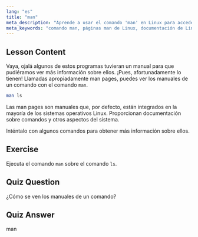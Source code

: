 ```yaml
---
lang: "es"
title: "man"
meta_description: "Aprende a usar el comando 'man' en Linux para acceder a los manuales de comandos. Descubre documentación esencial de Linux para principiantes y mejora tus habilidades de línea de comandos."
meta_keywords: "comando man, páginas man de Linux, documentación de Linux, tutorial de Linux, guía de línea de comandos, Linux para principiantes"
---
```


## Lesson Content

Vaya, ojalá algunos de estos programas tuvieran un manual para que pudiéramos ver más información sobre ellos. ¡Pues, afortunadamente lo tienen! Llamadas apropiadamente man pages, puedes ver los manuales de un comando con el comando `man`.

```bash
man ls
```

Las man pages son manuales que, por defecto, están integrados en la mayoría de los sistemas operativos Linux. Proporcionan documentación sobre comandos y otros aspectos del sistema.

Inténtalo con algunos comandos para obtener más información sobre ellos.

## Exercise

Ejecuta el comando `man` sobre el comando `ls`.

## Quiz Question

¿Cómo se ven los manuales de un comando?

## Quiz Answer

man
